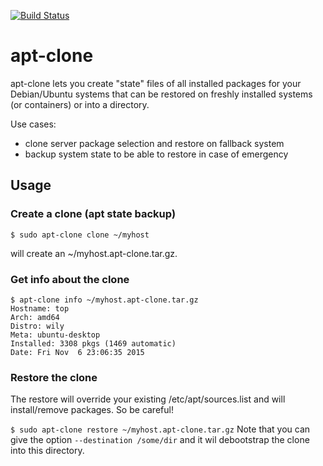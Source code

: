 [![Build Status][travis-image]][travis-url]
# apt-clone

apt-clone lets you create "state" files of all installed packages for your Debian/Ubuntu systems
that can be restored on freshly installed systems (or containers) or into a directory. 

Use cases:
- clone server package selection and restore on fallback system
- backup system state to be able to restore in case of emergency

## Usage

### Create a clone (apt state backup)
```
$ sudo apt-clone clone ~/myhost
```
will create an ~/myhost.apt-clone.tar.gz.

### Get info about the clone
```
$ apt-clone info ~/myhost.apt-clone.tar.gz
Hostname: top
Arch: amd64
Distro: wily
Meta: ubuntu-desktop
Installed: 3308 pkgs (1469 automatic)
Date: Fri Nov  6 23:06:35 2015
```

### Restore the clone

The restore will override your existing /etc/apt/sources.list and will install/remove packages.
So be careful!

`
$ sudo apt-clone restore ~/myhost.apt-clone.tar.gz
`
Note that you can give the option `--destination /some/dir` and it wil debootstrap the clone into this directory.

[travis-image]: https://travis-ci.org/mvo5/apt-clone.svg?branch=master
[travis-url]: https://travis-ci.org/mvo5/apt-clone

